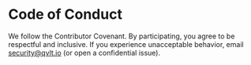 # Code of Conduct

We follow the Contributor Covenant. By participating, you agree to be respectful and inclusive.
If you experience unacceptable behavior, email <security@qvlt.io> (or open a confidential issue).

